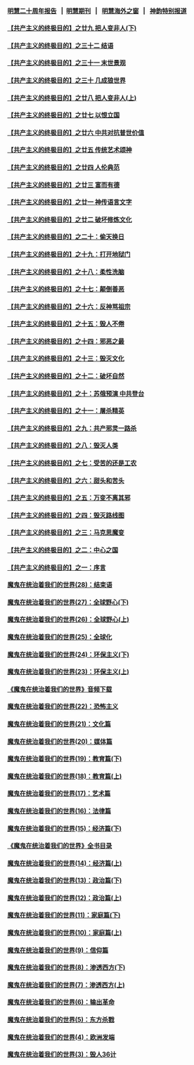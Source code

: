 #### [明慧二十周年报告](https://github.com/gfw-breaker/mh-reports/blob/master/README.md?t=07220300) &nbsp;&nbsp;|&nbsp;&nbsp;[明慧期刊](https://github.com/gfw-breaker/mh-qikan) &nbsp;&nbsp;|&nbsp;&nbsp; [明慧海外之窗](https://github.com/gfw-breaker/mh-news/blob/master/README.md?t=07220300) &nbsp;&nbsp;|&nbsp;&nbsp; [神韵特别报道](https://github.com/gfw-breaker/mh-news/blob/master/shenyun.md?t=07220300) 

#### [【共产主义的终极目的】之廿九 把人变非人(下)](../pages/nsc422/n11344140.md?t=07220300) 

#### [【共产主义的终极目的】之三十二 结语](../pages/nsc422/n11360535.md?t=07220300) 

#### [【共产主义的终极目的】之三十一 末世景观](../pages/nsc422/n11351129.md?t=07220300) 

#### [【共产主义的终极目的】之三十 几成狼世界](../pages/nsc422/n11348280.md?t=07220300) 

#### [【共产主义的终极目的】之廿八 把人变非人(上)](../pages/nsc422/n11340492.md?t=07220300) 

#### [【共产主义的终极目的】之廿七 以恨立国](../pages/nsc422/n11336944.md?t=07220300) 

#### [【共产主义的终极目的】之廿六 中共对抗普世价值](../pages/nsc422/n11324785.md?t=07220300) 

#### [【共产主义的终极目的】之廿五 传统艺术颂神](../pages/nsc422/n11296396.md?t=07220300) 

#### [【共产主义的终极目的】之廿四 人伦典范](../pages/nsc422/n11296397.md?t=07220300) 

#### [【共产主义的终极目的】之廿三 富而有德](../pages/nsc422/n11283598.md?t=07220300) 

#### [【共产主义的终极目的】之廿一 神传语言文字](../pages/nsc422/n11263265.md?t=07220300) 

#### [【共产主义的终极目的】之廿二 破坏修炼文化](../pages/nsc422/n11245728.md?t=07220300) 

#### [【共产主义的终极目的】之二十：偷天换日](../pages/nsc422/n11238846.md?t=07220300) 

#### [【共产主义的终极目的】之十九：打开地狱门](../pages/nsc422/n11206376.md?t=07220300) 

#### [【共产主义的终极目的】之十八：柔性洗脑](../pages/nsc422/n11199994.md?t=07220300) 

#### [【共产主义的终极目的】之十七：颠倒善恶](../pages/nsc422/n11179782.md?t=07220300) 

#### [【共产主义的终极目的】之十六：反神骂祖宗](../pages/nsc422/n11166798.md?t=07220300) 

#### [【共产主义的终极目的】之十五：毁人不倦](../pages/nsc422/n11166792.md?t=07220300) 

#### [【共产主义的终极目的】之十四：邪恶之最](../pages/nsc422/n11150249.md?t=07220300) 

#### [【共产主义的终极目的】之十三：毁灭文化](../pages/nsc422/n11135227.md?t=07220300) 

#### [【共产主义的终极目的】之十二：破坏自然](../pages/nsc422/n11135214.md?t=07220300) 

#### [【共产主义的终极目的】之十：苏俄预演 中共登台](../pages/nsc422/n11118424.md?t=07220300) 

#### [【共产主义的终极目的】之十一：屠杀精英](../pages/nsc422/n11118442.md?t=07220300) 

#### [【共产主义的终极目的】之九：共产邪灵一路杀](../pages/nsc422/n11114139.md?t=07220300) 

#### [【共产主义的终极目的】之八：毁灭人类](../pages/nsc422/n11108503.md?t=07220300) 

#### [【共产主义的终极目的】之七：受苦的还是工农](../pages/nsc422/n11101809.md?t=07220300) 

#### [【共产主义的终极目的】之六：甜头和苦头](../pages/nsc422/n11096971.md?t=07220300) 

#### [【共产主义的终极目的】之五：万变不离其邪](../pages/nsc422/n11091285.md?t=07220300) 

#### [【共产主义的终极目的】之四：毁灭路线图](../pages/nsc422/n11086284.md?t=07220300) 

#### [【共产主义的终极目的】之三：马克思魔变](../pages/nsc422/n11061941.md?t=07220300) 

#### [【共产主义的终极目的】之二：中心之国](../pages/nsc422/n11047728.md?t=07220300) 

#### [【共产主义的终极目的】之一：序言](../pages/nsc422/n11086077.md?t=07220300) 

#### [魔鬼在统治着我们的世界(28)：结束语](../pages/nsc422/n10936246.md?t=07220300) 

#### [魔鬼在统治着我们的世界(27)：全球野心(下)](../pages/nsc422/n10928319.md?t=07220300) 

#### [魔鬼在统治着我们的世界(26)：全球野心(上)](../pages/nsc422/n10900318.md?t=07220300) 

#### [魔鬼在统治着我们的世界(25)：全球化](../pages/nsc422/n10788205.md?t=07220300) 

#### [魔鬼在统治着我们的世界(24)：环保主义(下)](../pages/nsc422/n10695307.md?t=07220300) 

#### [魔鬼在统治着我们的世界(23)：环保主义(上)](../pages/nsc422/n10688613.md?t=07220300) 

#### [《魔鬼在统治着我们的世界》音频下载](../pages/nsc422/n10635553.md?t=07220300) 

#### [魔鬼在统治着我们的世界(22)：恐怖主义](../pages/nsc422/n10614727.md?t=07220300) 

#### [魔鬼在统治着我们的世界(21)：文化篇](../pages/nsc422/n10597706.md?t=07220300) 

#### [魔鬼在统治着我们的世界(20)：媒体篇](../pages/nsc422/n10586579.md?t=07220300) 

#### [魔鬼在统治着我们的世界(19)：教育篇(下)](../pages/nsc422/n10564808.md?t=07220300) 

#### [魔鬼在统治着我们的世界(18)：教育篇(上)](../pages/nsc422/n10526970.md?t=07220300) 

#### [魔鬼在统治着我们的世界(17)：艺术篇](../pages/nsc422/n10499093.md?t=07220300) 

#### [魔鬼在统治着我们的世界(16)：法律篇](../pages/nsc422/n10485969.md?t=07220300) 

#### [魔鬼在统治着我们的世界(15)：经济篇(下)](../pages/nsc422/n10469975.md?t=07220300) 

#### [《魔鬼在统治着我们的世界》全书目录](../pages/nsc422/n10464261.md?t=07220300) 

#### [魔鬼在统治着我们的世界(14)：经济篇(上)](../pages/nsc422/n10457370.md?t=07220300) 

#### [魔鬼在统治着我们的世界(13)：政治篇(下)](../pages/nsc422/n10448270.md?t=07220300) 

#### [魔鬼在统治着我们的世界(12)：政治篇(上)](../pages/nsc422/n10444576.md?t=07220300) 

#### [魔鬼在统治着我们的世界(11)：家庭篇(下)](../pages/nsc422/n10440961.md?t=07220300) 

#### [魔鬼在统治着我们的世界(10)：家庭篇(上)](../pages/nsc422/n10435448.md?t=07220300) 

#### [魔鬼在统治着我们的世界(9)：信仰篇](../pages/nsc422/n10432159.md?t=07220300) 

#### [魔鬼在统治着我们的世界(8)：渗透西方(下)](../pages/nsc422/n10429603.md?t=07220300) 

#### [魔鬼在统治着我们的世界(7)：渗透西方(上)](../pages/nsc422/n10426013.md?t=07220300) 

#### [魔鬼在统治着我们的世界(6)：输出革命](../pages/nsc422/n10421536.md?t=07220300) 

#### [魔鬼在统治着我们的世界(5)：东方杀戮](../pages/nsc422/n10417707.md?t=07220300) 

#### [魔鬼在统治着我们的世界(4)：欧洲发端](../pages/nsc422/n10414890.md?t=07220300) 

#### [魔鬼在统治着我们的世界(3)：毁人36计](../pages/nsc422/n10411583.md?t=07220300) 

